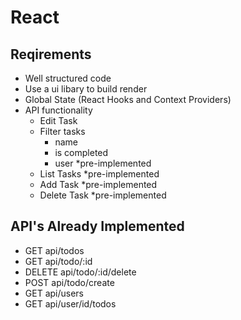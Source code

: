 # React 
## Reqirements
- Well structured code
- Use a ui libary to build render
- Global State (React Hooks and Context Providers)
- API functionality
  - Edit Task
  - Filter tasks
    - name
    - is completed
    - user *pre-implemented
  - List Tasks *pre-implemented
  - Add Task *pre-implemented
  - Delete Task *pre-implemented



## API's Already Implemented
- GET api/todos
- GET api/todo/:id
- DELETE api/todo/:id/delete
- POST api/todo/create
- GET api/users
- GET api/user/id/todos
